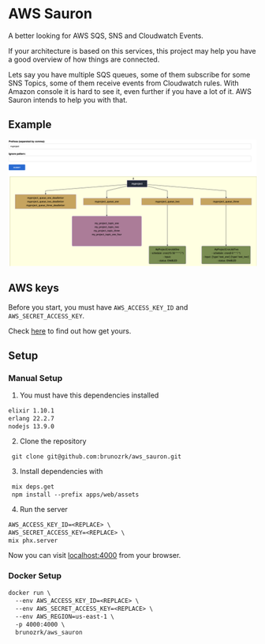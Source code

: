 # AWS Sauron

A better looking for AWS SQS, SNS and Cloudwatch Events.

If your architecture is based on this services, this project may help you have a good overview of how things are connected.

Lets say you have multiple SQS queues, some of them subscribe for some SNS Topics, some of them receive events from Cloudwatch rules. With Amazon console it is hard to see it, even further if you have a lot of it. AWS Sauron intends to help you with that.

## Example

![Aws Sauron Example](images/aws_sauron.png)

## AWS keys
Before you start, you must have `AWS_ACCESS_KEY_ID` and `AWS_SECRET_ACCESS_KEY`.

Check [here](https://docs.aws.amazon.com/general/latest/gr/aws-sec-cred-types.html#access-keys-and-secret-access-keys) to find out how get yours.

## Setup

### Manual Setup

1. You must have this dependencies installed
```
elixir 1.10.1
erlang 22.2.7
nodejs 13.9.0
```

2. Clone the repository
```
 git clone git@github.com:brunozrk/aws_sauron.git
```

3. Install dependencies with
```
 mix deps.get
 npm install --prefix apps/web/assets
```

4. Run the server
```
AWS_ACCESS_KEY_ID=<REPLACE> \
AWS_SECRET_ACCESS_KEY=<REPLACE> \
mix phx.server
```

Now you can visit [localhost:4000](http://localhost:4000/) from your browser.

### Docker Setup
```
docker run \
  --env AWS_ACCESS_KEY_ID=<REPLACE> \
  --env AWS_SECRET_ACCESS_KEY=<REPLACE> \
  --env AWS_REGION=us-east-1 \
  -p 4000:4000 \
  brunozrk/aws_sauron
```

